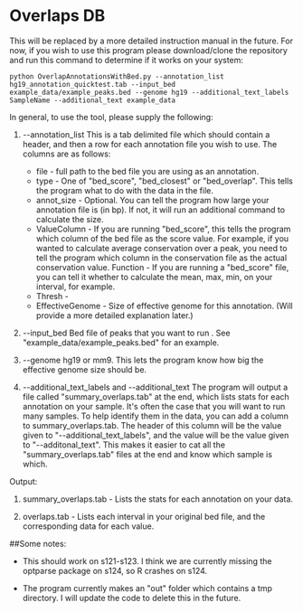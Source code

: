 # Overlaps DB

This will be replaced by a more detailed instruction manual in the future. For now, if you wish to use this program please download/clone the repository and run this command to determine if it works on your system:

```
python OverlapAnnotationsWithBed.py --annotation_list hg19_annotation_quicktest.tab --input_bed example_data/example_peaks.bed --genome hg19 --additional_text_labels SampleName --additional_text example_data
```

In general, to use the tool, please supply the following:


1. --annotation_list 
    This is a tab delimited file which should contain a header, and then a row for each annotation file you wish to use. The columns are as follows:
    * file - full path to the bed file you are using as an annotation.	
    * type - One of "bed_score", "bed_closest" or "bed_overlap". This tells the program what to do with the data in the file.
    * annot_size - Optional. You can tell the program how large your annotation file is (in bp). If not, it will run an additional command to calculate the size.
    * ValueColumn - If you are running "bed_score", this tells the program which column of the bed file as the score value. For example, if you wanted to calculate average conservation over a peak, you need to tell the program which column in the conservation file as the actual conservation value.
    Function - If you are running a "bed_score" file, you can tell it whether to calculate the mean, max, min, on your interval, for example.
    * Thresh - 
    * EffectiveGenome - Size of effective genome for this annotation. (Will provide a more detailed explanation later.)
    
2. --input_bed 
    Bed file of peaks that you want to run . See "example_data/example_peaks.bed" for an example.

3. --genome 
    hg19 or mm9. This lets the program know how big the effective genome size should be.

4. --additional_text_labels and --additional_text
    The program will output a file called "summary_overlaps.tab" at the end, which lists stats for each annotation on your sample. It's often the case that you will want to run many samples. To help identify them in the data, you can add a column to summary_overlaps.tab. The header of this column will be the value given to "--additional_text_labels", and the value will be the value given to "--additonal_text". This makes it easier to cat all the "summary_overlaps.tab" files at the end and know which sample is which.
    
Output:

1. summary_overlaps.tab - Lists the stats for each annotation on your data.

2. overlaps.tab - Lists each interval in your original bed file, and the corresponding data for each value.

##Some notes:
* This should work on s121-s123. I think we are currently missing the optparse package on s124, so R crashes on s124.

* The program currently makes an "out" folder which contains a tmp directory. I will update the code to delete this in the future.
